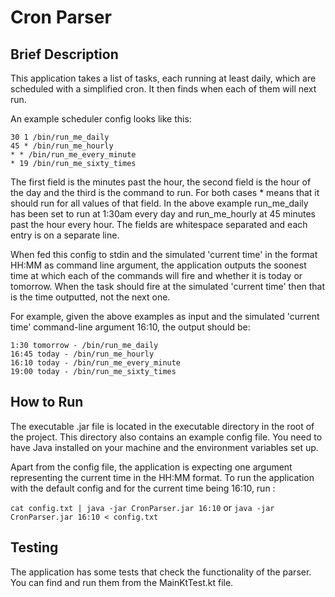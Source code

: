 # Cron Parser

## Brief Description
This application takes a list of tasks, each running at least daily, which are scheduled with a simplified
cron. It then finds when each of them will next run.

An example scheduler config looks like this:
```
30 1 /bin/run_me_daily
45 * /bin/run_me_hourly
* * /bin/run_me_every_minute
* 19 /bin/run_me_sixty_times
```

The first field is the minutes past the hour, the second field is the hour of the day and the
third is the command to run. For both cases * means that it should run for all values of that
field. In the above example run_me_daily has been set to run at 1:30am every day and
run_me_hourly at 45 minutes past the hour every hour. The fields are whitespace separated
and each entry is on a separate line.

When fed this config to stdin and the simulated 'current time' in the format
HH:MM as command line argument, the application outputs the soonest time at which each of the commands will fire and whether it is today or
tomorrow.
When the task should fire at the simulated 'current time' then that is the time outputted,
not the next one.


For example, given the above examples as input and the simulated 'current time'
command-line argument 16:10, the output should be:
```
1:30 tomorrow - /bin/run_me_daily
16:45 today - /bin/run_me_hourly
16:10 today - /bin/run_me_every_minute
19:00 today - /bin/run_me_sixty_times
```


## How to Run
The executable .jar file is located in the executable directory in the root of the project.
This directory also contains an example config file. You need to have Java installed on your
machine and the environment variables set up.

Apart from the config file, the application is expecting one argument representing the current
time in the HH:MM format. To run the application with the default config and for the current time
being 16:10, run :

`cat config.txt | java -jar CronParser.jar 16:10` or `java -jar CronParser.jar 16:10 < config.txt`


## Testing
The application has some tests that check the functionality of the parser. You can find and run
them from the MainKtTest.kt file.
